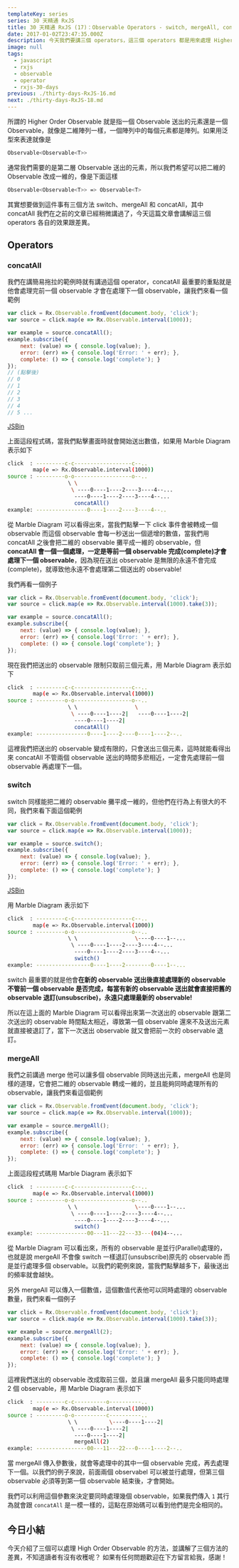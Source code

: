 ```yaml
---
templateKey: series
series: 30 天精通 RxJS
title: 30 天精通 RxJS (17)：Observable Operators - switch, mergeAll, concatAll
date: 2017-01-02T23:47:35.000Z
description: 今天我們要講三個 operators，這三個 operators 都是用來處理 Higher Order Observable。
image: null
tags:
  - javascript
  - rxjs
  - observable
  - operator
  - rxjs-30-days
previous: ./thirty-days-RxJS-16.md
next: ./thirty-days-RxJS-18.md
---
```


所謂的 Higher Order Observable 就是指一個 Observable 送出的元素還是一個 Observable，就像是二維陣列一樣，一個陣列中的每個元素都是陣列。如果用泛型來表達就像是

```bash
Observable<Observable<T>>
```

通常我們需要的是第二層 Observable 送出的元素，所以我們希望可以把二維的 Observable 改成一維的，像是下面這樣

```bash
Observable<Observable<T>> => Observable<T>
```

其實想要做到這件事有三個方法 switch、mergeAll 和 concatAll，其中 concatAll 我們在之前的文章已經稍微講過了，今天這篇文章會講解這三個 operators 各自的效果跟差異。

Operators
------

### concatAll

我們在講簡易拖拉的範例時就有講過這個 operator，concatAll 最重要的重點就是他會處理完前一個 observable 才會在處理下一個 observable，讓我們來看一個範例

```javascript
var click = Rx.Observable.fromEvent(document.body, 'click');
var source = click.map(e => Rx.Observable.interval(1000));

var example = source.concatAll();
example.subscribe({
    next: (value) => { console.log(value); },
    error: (err) => { console.log('Error: ' + err); },
    complete: () => { console.log('complete'); }
});
// (點擊後)
// 0
// 1
// 2
// 3
// 4
// 5 ...
```
[JSBin](https://jsbin.com/numuji/2/edit?js,console,output)

上面這段程式碼，當我們點擊畫面時就會開始送出數值，如果用 Marble Diagram 表示如下

```bash
click  : ---------c-c------------------c--.. 
        map(e => Rx.Observable.interval(1000))
source : ---------o-o------------------o--..
                   \ \
                    \ ----0----1----2----3----4--...
                     ----0----1----2----3----4--...
                     concatAll()
example: ----------------0----1----2----3----4--..
```

從 Marble Diagram 可以看得出來，當我們點擊一下 click 事件會被轉成一個 observable 而這個 observable 會每一秒送出一個遞增的數值，當我們用 concatAll 之後會把二維的 observable 攤平成一維的 observable，但 **concatAll 會一個一個處理，一定是等前一個 observable 完成(complete)才會處理下一個 observable**，因為現在送出 observable 是無限的永遠不會完成(complete)，就導致他永遠不會處理第二個送出的 observable!

我們再看一個例子

```javascript
var click = Rx.Observable.fromEvent(document.body, 'click');
var source = click.map(e => Rx.Observable.interval(1000).take(3));

var example = source.concatAll();
example.subscribe({
    next: (value) => { console.log(value); },
    error: (err) => { console.log('Error: ' + err); },
    complete: () => { console.log('complete'); }
});
```

現在我們把送出的 observable 限制只取前三個元素，用 Marble Diagram 表示如下

```bash
click  : ---------c-c------------------c--.. 
        map(e => Rx.Observable.interval(1000))
source : ---------o-o------------------o--..
                   \ \                  \
                    \ ----0----1----2|   ----0----1----2|
                     ----0----1----2|
                     concatAll()
example: ----------------0----1----2----0----1----2--..
```

這裡我們把送出的 observable 變成有限的，只會送出三個元素，這時就能看得出來 concatAll 不管兩個 observable 送出的時間多麽相近，一定會先處理前一個 observable 再處理下一個。

### switch

switch 同樣能把二維的 observable 攤平成一維的，但他們在行為上有很大的不同，我們來看下面這個範例

```javascript
var click = Rx.Observable.fromEvent(document.body, 'click');
var source = click.map(e => Rx.Observable.interval(1000));

var example = source.switch();
example.subscribe({
    next: (value) => { console.log(value); },
    error: (err) => { console.log('Error: ' + err); },
    complete: () => { console.log('complete'); }
});
```
[JSBin](https://jsbin.com/numuji/edit?js,console,output)

用 Marble Diagram 表示如下

```bash
click  : ---------c-c------------------c--.. 
        map(e => Rx.Observable.interval(1000))
source : ---------o-o------------------o--..
                   \ \                  \----0----1--...
                    \ ----0----1----2----3----4--...
                     ----0----1----2----3----4--...
                     switch()
example: -----------------0----1----2--------0----1--...
```

switch 最重要的就是他會**在新的 observable 送出後直接處理新的 observable 不管前一個 observable 是否完成，每當有新的 observable 送出就會直接把舊的 observable 退訂(unsubscribe)，永遠只處理最新的 observable!**

所以在這上面的 Marble Diagram 可以看得出來第一次送出的 observable 跟第二次送出的 observable 時間點太相近，導致第一個 observable 還來不及送出元素就直接被退訂了，當下一次送出 observable 就又會把前一次的 observable 退訂。

### mergeAll

我們之前講過 merge 他可以讓多個 observable 同時送出元素，mergeAll 也是同樣的道理，它會把二維的 observable 轉成一維的，並且能夠同時處理所有的 observable，讓我們來看這個範例

```javascript
var click = Rx.Observable.fromEvent(document.body, 'click');
var source = click.map(e => Rx.Observable.interval(1000));

var example = source.mergeAll();
example.subscribe({
    next: (value) => { console.log(value); },
    error: (err) => { console.log('Error: ' + err); },
    complete: () => { console.log('complete'); }
});
```

上面這段程式碼用 Marble Diagram 表示如下

```bash
click  : ---------c-c------------------c--.. 
        map(e => Rx.Observable.interval(1000))
source : ---------o-o------------------o--..
                   \ \                  \----0----1--...
                    \ ----0----1----2----3----4--...
                     ----0----1----2----3----4--...
                     switch()
example: ----------------00---11---22---33---(04)4--...
```

從 Marble Diagram 可以看出來，所有的 observable 是並行(Parallel)處理的，也就是說 mergeAll 不會像 switch 一樣退訂(unsubscribe)原先的 observable 而是並行處理多個 observable。以我們的範例來說，當我們點擊越多下，最後送出的頻率就會越快。

另外 mergeAll 可以傳入一個數值，這個數值代表他可以同時處理的 observable 數量，我們來看一個例子

```javascript
var click = Rx.Observable.fromEvent(document.body, 'click');
var source = click.map(e => Rx.Observable.interval(1000).take(3));

var example = source.mergeAll(2);
example.subscribe({
    next: (value) => { console.log(value); },
    error: (err) => { console.log('Error: ' + err); },
    complete: () => { console.log('complete'); }
});
```

這裡我們送出的 observable 改成取前三個，並且讓 mergeAll 最多只能同時處理 2 個 observable，用 Marble Diagram 表示如下


```bash
click  : ---------c-c----------o----------.. 
        map(e => Rx.Observable.interval(1000))
source : ---------o-o----------c----------..
                   \ \          \----0----1----2|     
                    \ ----0----1----2|  
                     ----0----1----2|
                     mergeAll(2)
example: ----------------00---11---22---0----1----2--..
```

當 mergeAll 傳入參數後，就會等處理中的其中一個 observable 完成，再去處理下一個。以我們的例子來說，前面兩個 observabel 可以被並行處理，但第三個 observable 必須等到第一個 observable 結束後，才會開始。

我們可以利用這個參數來決定要同時處理幾個 observable，如果我們傳入 `1` 其行為就會跟 `concatAll` 是一模一樣的，這點在原始碼可以看到他們是完全相同的。

今日小結
------

今天介紹了三個可以處理 High Order Observable 的方法，並講解了三個方法的差異，不知道讀者有沒有收穫呢？ 如果有任何問題歡迎在下方留言給我，感謝！